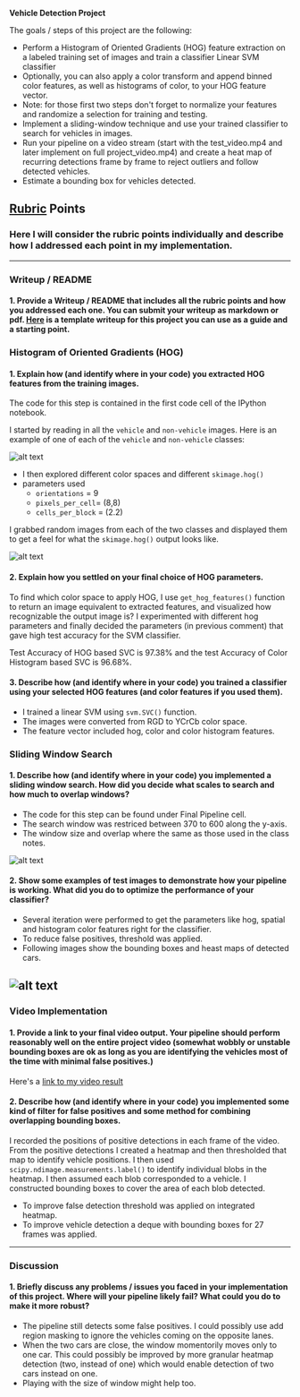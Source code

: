 
**Vehicle Detection Project**

The goals / steps of this project are the following:

* Perform a Histogram of Oriented Gradients (HOG) feature extraction on a labeled training set of images and train a classifier Linear SVM classifier
* Optionally, you can also apply a color transform and append binned color features, as well as histograms of color, to your HOG feature vector. 
* Note: for those first two steps don't forget to normalize your features and randomize a selection for training and testing.
* Implement a sliding-window technique and use your trained classifier to search for vehicles in images.
* Run your pipeline on a video stream (start with the test_video.mp4 and later implement on full project_video.mp4) and create a heat map of recurring detections frame by frame to reject outliers and follow detected vehicles.
* Estimate a bounding box for vehicles detected.

[//]: # (Image References)
[image1]: ./examples/car_not_car.png
[image2]: ./examples/HOG_example.png
[image3]: ./examples/sliding_windows.png
[image4]: ./examples/sliding_window.png
[image5]: ./examples/bboxes_and_heat.png
[image6]: ./examples/labels_map.png
[image7]: ./examples/output_bboxes.png
[video1]: ./project_video.mp4

## [Rubric](https://review.udacity.com/#!/rubrics/513/view) Points
### Here I will consider the rubric points individually and describe how I addressed each point in my implementation.  

---
### Writeup / README

#### 1. Provide a Writeup / README that includes all the rubric points and how you addressed each one.  You can submit your writeup as markdown or pdf.  [Here](https://github.com/udacity/CarND-Vehicle-Detection/blob/master/writeup_template.md) is a template writeup for this project you can use as a guide and a starting point.  

### Histogram of Oriented Gradients (HOG)

#### 1. Explain how (and identify where in your code) you extracted HOG features from the training images.

The code for this step is contained in the first code cell of the IPython notebook.

I started by reading in all the `vehicle` and `non-vehicle` images.  Here is an example of one of each of the `vehicle` and `non-vehicle` classes:

![alt text][image1]

- I then explored different color spaces and different `skimage.hog()`
- parameters used 
    - `orientations` = 9
    - `pixels_per_cell`= (8,8)
    - `cells_per_block` = (2.2)

I grabbed random images from each of the two classes and displayed them to get a feel for what the `skimage.hog()` output looks like.

![alt text][image2]

#### 2. Explain how you settled on your final choice of HOG parameters.

To find which color space to apply HOG, I use `get_hog_features()` function to return an image equivalent to extracted features, and visualized how recognizable the output image is? I experimented with different hog parameters and finally decided the parameters (in previous comment) that gave high test accuracy for the SVM classifier.

Test Accuracy of HOG based SVC is 97.38% and the test Accuracy of Color Histogram based SVC is 96.68%.

#### 3. Describe how (and identify where in your code) you trained a classifier using your selected HOG features (and color features if you used them).

- I trained a linear SVM using `svm.SVC()` function. 
- The images were converted from RGD to YCrCb color space.
- The feature vector included hog, color and color histogram features. 

### Sliding Window Search

#### 1. Describe how (and identify where in your code) you implemented a sliding window search.  How did you decide what scales to search and how much to overlap windows?

- The code for this step can be found under Final Pipeline cell.
- The search window was restriced between 370 to 600 along the y-axis. 
- The window size and overlap where the same as those used in the class notes.

![alt text][image3]

#### 2. Show some examples of test images to demonstrate how your pipeline is working.  What did you do to optimize the performance of your classifier?

- Several iteration were performed to get the parameters like hog, spatial and histogram color features right for the classifier. 
- To reduce false positives, threshold was applied. 
- Following images show the bounding boxes and heast maps of detected cars.

![alt text][image4]
---

### Video Implementation

#### 1. Provide a link to your final video output.  Your pipeline should perform reasonably well on the entire project video (somewhat wobbly or unstable bounding boxes are ok as long as you are identifying the vehicles most of the time with minimal false positives.)
Here's a [link to my video result](./project_video_output.mp4)


#### 2. Describe how (and identify where in your code) you implemented some kind of filter for false positives and some method for combining overlapping bounding boxes.

I recorded the positions of positive detections in each frame of the video.  From the positive detections I created a heatmap and then thresholded that map to identify vehicle positions.  I then used `scipy.ndimage.measurements.label()` to identify individual blobs in the heatmap.  I then assumed each blob corresponded to a vehicle.  I constructed bounding boxes to cover the area of each blob detected.  

- To improve false detection threshold was applied on integrated heatmap.
- To improve vehicle detection a deque with bounding boxes for 27 frames was applied.

---

### Discussion

#### 1. Briefly discuss any problems / issues you faced in your implementation of this project.  Where will your pipeline likely fail?  What could you do to make it more robust?

- The pipeline still detects some false positives. I could possibly use add region masking to ignore the vehicles coming on the opposite lanes.
- When the two cars are close, the window momentorily moves only to one car. This could possibly be improved by more granular heatmap detection (two, instead of one) which would enable detection of two cars instead on one. 
- Playing with the size of window might help too.



